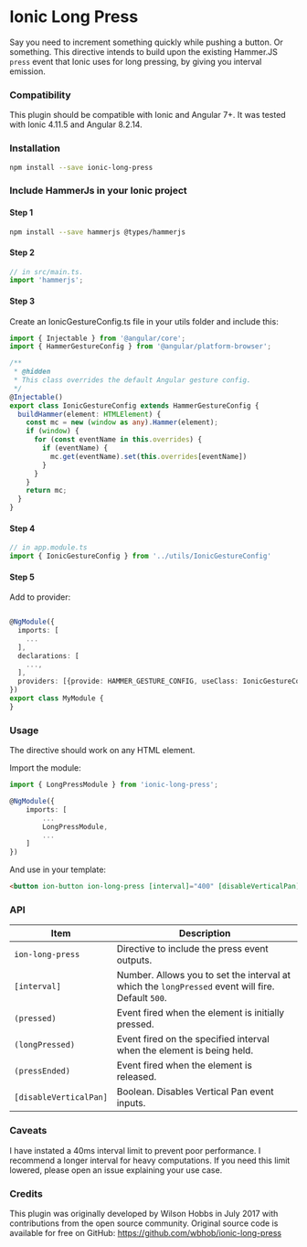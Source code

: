 # Ionic Long Press

Say you need to increment something quickly while pushing a button. Or something. This directive intends to build upon the existing Hammer.JS `press` event that Ionic uses for long pressing, by giving you interval emission.

### Compatibility

This plugin should be compatible with Ionic and Angular 7+. It was tested with Ionic 4.11.5 and Angular 8.2.14.

### Installation

```sh
npm install --save ionic-long-press
```

### Include HammerJs in your Ionic project

#### Step 1

```sh
npm install --save hammerjs @types/hammerjs
```

#### Step 2

```ts
// in src/main.ts.
import 'hammerjs';
```

#### Step 3

Create an IonicGestureConfig.ts file in your utils folder and include this:

```ts
import { Injectable } from '@angular/core';
import { HammerGestureConfig } from '@angular/platform-browser';

/**
 * @hidden
 * This class overrides the default Angular gesture config.
 */
@Injectable()
export class IonicGestureConfig extends HammerGestureConfig {
  buildHammer(element: HTMLElement) {
    const mc = new (window as any).Hammer(element);
    if (window) {
      for (const eventName in this.overrides) {
        if (eventName) {
          mc.get(eventName).set(this.overrides[eventName])
        }
      }
    }
    return mc;
  }
}
```

#### Step 4

```ts
// in app.module.ts
import { IonicGestureConfig } from '../utils/IonicGestureConfig'
```

#### Step 5

Add to provider:

```ts

@NgModule({
  imports: [
    ...
  ],
  declarations: [
    ...,
  ],
  providers: [{provide: HAMMER_GESTURE_CONFIG, useClass: IonicGestureConfig}],
})
export class MyModule {
}
```

### Usage

The directive should work on any HTML element.

Import the module:

```ts
import { LongPressModule } from 'ionic-long-press';

@NgModule({
    imports: [
        ...
        LongPressModule,
        ...
    ]
})
```

And use in your template:

```html
<button ion-button ion-long-press [interval]="400" [disableVerticalPan]="true" (pressed)="pressed()" (longPressed)="active()" (pressEnded)="released()"></button>
```

### API

| Item                   | Description                                                                                       |
| ---------------------- | ------------------------------------------------------------------------------------------------- |
| `ion-long-press`       | Directive to include the press event outputs.                                                     |
| `[interval]`           | Number. Allows you to set the interval at which the `longPressed` event will fire. Default `500`. |
| `(pressed)`            | Event fired when the element is initially pressed.                                                |
| `(longPressed)`        | Event fired on the specified interval when the element is being held.                             |
| `(pressEnded)`         | Event fired when the element is released.                                                         |
| `[disableVerticalPan]` | Boolean. Disables Vertical Pan event inputs.                                                      |

### Caveats

I have instated a 40ms interval limit to prevent poor performance. I recommend a longer interval for heavy computations. If you need this limit lowered, please open an issue explaining your use case.

### Credits

This plugin was originally developed by Wilson Hobbs in July 2017 with contributions from the open source community. Original source code is available for free on GitHub: <https://github.com/wbhob/ionic-long-press>
